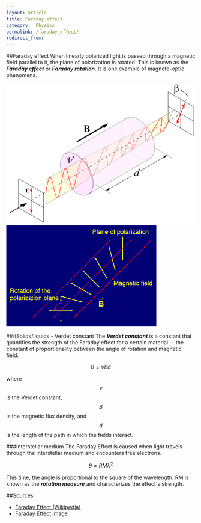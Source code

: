 ```yaml
---
layout: article
title: Faraday effect
category:  Physics
permalink: /faraday_effect/
redirect_from:
---
```


##Faraday effect
When linearly polarized light is passed through a magnetic field parallel to it, the plane of polarization is rotated. This is known as the ***Faraday effect*** or ***Faraday rotation***. It is one example of magneto-optic phenomena.

<img src="/images/faraday1.png" class="medium">
<img src="/images/faraday2.gif" class="medium">

###Solids/liquids - Verdet constant
The ***Verdet constant*** is a constant that quantifies the strength of the Faraday effect for a certain material -- the constant of proportionality between the angle of rotation and magnetic field.

$$\theta = \nu Bd$$

where $$\nu$$ is the Verdet constant, $$B$$ is the magnetic flux density, and $$d$$ is the length of the path in which the fields interact.

###Interstellar medium
The Faraday Effect is caused when light travels through the interstellar medium and encounters free electrons.

$$\theta = RM \lambda ^2$$

This time, the angle is proportional to the square of the wavelength. RM is known as the ***rotation measure*** and characterizes the effect's strength.

##Sources
* [Faraday Effect (Wikipedia)](https://en.wikipedia.org/wiki/Faraday_effect)
* [Faraday Effect image](http://www.jb.man.ac.uk/distance/frontiers/pulsars/faraday2.gif)